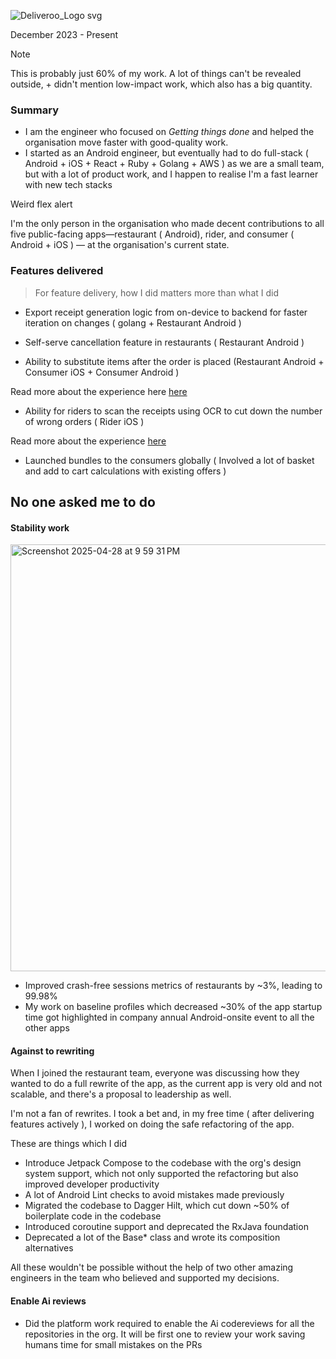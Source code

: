 ![Deliveroo_Logo svg](https://github.com/user-attachments/assets/b5abd3cc-29e6-4daa-96c7-3bb78e5440b1)

December 2023 - Present

> [!NOTE]
> This is probably just 60% of my work. A lot of things can't be revealed outside, + didn't mention low-impact work, which also has a big quantity. 

### Summary 

- I am the engineer who focused on _Getting things done_ and helped the organisation move faster with good-quality work.
- I started as an Android engineer, but eventually had to do full-stack ( Android + iOS + React + Ruby + Golang + AWS ) as we are a small team, but with a lot of product work, and I happen to realise I'm a fast learner with new tech stacks

 Weird flex alert

I'm the only person in the organisation who made decent contributions to all five public-facing apps—restaurant ( Android), rider, and consumer ( Android + iOS ) — at the organisation's current state. 


### Features delivered 

> For feature delivery, how I did matters more than what I did

- Export receipt generation logic from on-device to backend for faster iteration on changes ( golang + Restaurant Android )

- Self-serve cancellation feature in restaurants ( Restaurant Android )
- Ability to substitute items after the order is placed (Restaurant Android + Consumer iOS + Consumer Android )

Read more about the experience here [here](https://help.deliveroo.com/en/articles/10156329-item-substitutions) 

- Ability for riders to scan the receipts using OCR to cut down the number of wrong orders ( Rider iOS )

Read more about the experience [here](https://riders.deliveroo.co.uk/en/support/orders/how-do-i-scan-the-order-receipt) 

- Launched bundles to the consumers globally ( Involved a lot of basket and add to cart calculations with existing offers )


## No one asked me to do

#### Stability work 

<img width="683" alt="Screenshot 2025-04-28 at 9 59 31 PM" src="https://github.com/user-attachments/assets/3a823069-6626-4f0f-ba27-f3a4680455df" />

- Improved crash-free sessions metrics of restaurants by ~3%, leading to 99.98%
- My work on baseline profiles which decreased ~30% of the app startup time got highlighted in company annual Android-onsite event to all the other apps 

#### Against to rewriting

When I joined the restaurant team, everyone was discussing how they wanted to do a full rewrite of the app, as the current app is very old and not scalable, and there's a proposal to leadership as well.

I'm not a fan of rewrites. I took a bet and, in my free time ( after delivering features actively ), I worked on doing the safe refactoring of the app.

These are things which I did 

- Introduce Jetpack Compose to the codebase with the org's design system support, which not only supported the refactoring but also improved developer productivity
- A lot of Android Lint checks to avoid mistakes made previously
- Migrated the codebase to Dagger Hilt, which cut down ~50% of boilerplate code in the codebase
- Introduced coroutine support and deprecated the RxJava foundation
- Deprecated a lot of the Base* class and wrote its composition alternatives

All these wouldn't be possible without the help of two other amazing engineers in the team who believed and supported my decisions. 

#### Enable Ai reviews

- Did the platform work required to enable the Ai codereviews for all the repositories in the org. It will be first one to review your work saving humans time for small mistakes on the PRs

